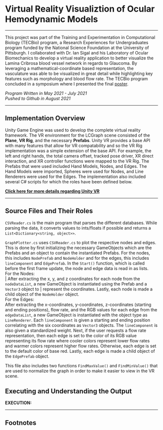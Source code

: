 # Virtual Reality Visualiztion of Ocular Hemodynamic Models
***
This project was part of the Training and Experimentation in Computational Biology (TECBio) program, a Research Experiences for Undergraduates program funded by the National Science Foundation at the University of Pittsburgh. I collaborated with Dr. Ian Sigal and his Laboratory of Ocular Biomechanics to develop a virtual reality application to better visualize the Lamina Cribrosa blood vessel network in regards to Glaucoma. By leveraging a mathematical-coordinate based representation, the vasculature was able to be visualized in great detail while highlighting key features such as morphology and blood flow rate. The TECBio program concluded in a symposium where I presented the final [poster](https://drive.google.com/file/d/129E8023Ujuc2VJ1I9BCYn-55cDtdfcPB/view).

*Program Written in May 2021 - July 2021*  
*Pushed to Github in August 2021*

***

## Implementation Overview

Unity Game Engine was used to develop the complete virtual reality framework. The VR environment for the LCGraph scene consisted of the **Plane**, **VR Rig**, and the necessary **Prefabs**. Unity VR provides a base API with many features that allow for VR compatability and so the VR Rig implementation was a simple extension of the base API. For example, the left and right hands, the total camera offset, tracked pose driver, XR direct interaction, and XR controller functions were mapped to the VR Rig. The Prefabs that were used included Hand Models, Nodes, and Edges. The Hand Models were imported, Spheres were used for Nodes, and Line Renderers were used for the Edges. The implementation also included several C# scripts for which the roles have been defined below.

**[Click here for more details regarding Unity VR](https://docs.unity3d.com/540/Documentation/Manual/VROverview.html)**

***

## Source Files and Their Roles

`CSVReader.cs` is the main program that parses the different databases. While parsing the data, it converts values to ints/floats if possible and returns a `List<Dictionary<string, object>>`. 

`GraphPlotter.cs` uses `CSVReader.cs` to plot the respective nodes and edges. This is done by first initializing the necessary GameObjects which are the Prefabs and an object to contain the instantiated Prefabs. For the nodes, this includes `NodePrefab` and `NodeHolder` and for the edges, this includes `lineComponent` and `EdgePrefab`. In the `Start()` function, which is called before the first frame update, the node and edge data is read in as lists.<br>
For the Nodes:<br>
|    After extracting the x, y, and z coordinates for each node from the `nodeDataList`, a new GameObject is instantiated using the Prefab and a `Vector3` object to |    represent the coordinates. Lastly, each node is made a child object of the `NodeHolder` object.<br>
For the Edges:<br>
    After extracting the x-coordinates, y-coordinates, z-coordinates (starting and ending positions), flow rate, and the RGB values for each edge from the `edgeDataList`, a new GameObject is instantiated with the object type as `LineRenderer`. Each `lineComponent` is given a starting and ending position correlating with the six coordinates as `Vector3` objects. The `lineComponent` is also given a standardized weight. Next, if the user requests a flow rate representation, then each edge is set to the color of its RGB value representing its flow rate where cooler colors represent lower flow rates and warmer colors represent higher flow rates. Otherwise, each edge is set to the default color of base red. Lastly, each edge is made a child object of the `EdgePrefab` object.

This file also includes two functions `FindMaxValue()` and `FindMinValue()` that are used to normalize the graph in order to make it easier to view in the VR scene.

## Executing and Understanding the Output

**EXECUTION:**

***

## Footnotes

